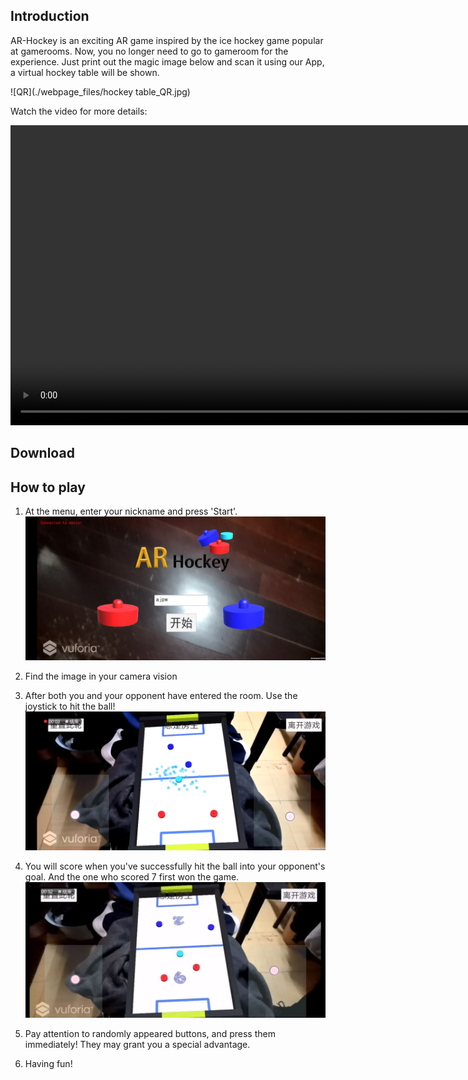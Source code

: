 ## Introduction

AR-Hockey is an exciting AR game inspired by the ice hockey game popular at gamerooms. Now, you no longer need to go to gameroom for the experience. Just print out the magic image below and scan it using our App, a virtual hockey table will be shown.

![QR](./webpage_files/hockey table_QR.jpg)

Watch the video for more details:

<div align="center">
  <video id="player" style="margin:auto; height:480px;" controls>
    <source src="https://github.com/blmoistawinde/AR-Hockey/raw/master/webpage_files/demo.mp4" type="video/mp4" >
  </video>
</div>	

## Download



## How to play

1. At the menu, enter your nickname and press 'Start'.
![menu](./webpage_files/menu.jpg)

2. Find the image in your camera vision

3. After both you and your opponent have entered the room. Use the joystick to hit the ball!
![screenshot2](./webpage_files/screenshot2.bmp)

4. You will score when you've successfully hit the ball into your opponent's goal. And the one who scored 7 first won the game.
![screenshot](./webpage_files/screenshot.JPG)

5. Pay attention to randomly appeared buttons, and press them immediately! They may grant you a special advantage.

6. Having fun!


